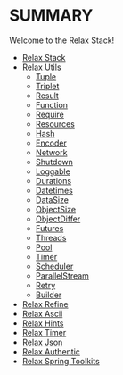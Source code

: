 # SUMMARY

Welcome to the Relax Stack!

- [Relax Stack](WELCOME.md)
- [Relax Utils](relax-utils/README.md)
  - [Tuple](relax-utils/tuple.md)
  - [Triplet](relax-utils/triple.md)
  - [Result](relax-utils/result.md)
  - [Function](relax-utils/function.md)
  - [Require](relax-utils/require.md)
  - [Resources](relax-utils/resources.md)
  - [Hash](relax-utils/hash.md)
  - [Encoder](relax-utils/encoder.md)
  - [Network](relax-utils/network.md)
  - [Shutdown](relax-utils/shutdown.md)
  - [Loggable](relax-utils/loggable.md)
  - [Durations](relax-utils/durations.md)
  - [Datetimes](relax-utils/datetimes.md)
  - [DataSize](relax-utils/datasize.md)
  - [ObjectSize](relax-utils/objectsize.md)
  - [ObjectDiffer](relax-utils/differ.md)
  - [Futures](relax-utils/futures.md)
  - [Threads](relax-utils/threads.md)
  - [Pool](relax-utils/pool.md)
  - [Timer](relax-utils/timer.md)
  - [Scheduler](relax-utils/scheduler.md)
  - [ParallelStream](relax-utils/parallel-stream.md)
  - [Retry](relax-utils/retry.md)
  - [Builder](relax-utils/builder.md)
- [Relax Refine](relax-refine/README.md)
- [Relax Ascii]()
- [Relax Hints]()
- [Relax Timer]()
- [Relax Json]()
- [Relax Authentic]()
- [Relax Spring Toolkits]()
